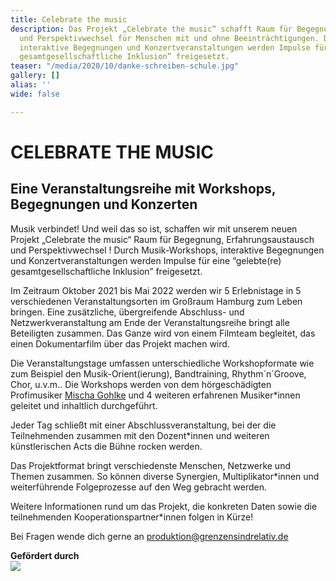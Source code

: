 ```yaml
---
title: Celebrate the music
description: Das Projekt „Celebrate the music“ schafft Raum für Begegnung, Erfahrungsaustausch
  und Perspektivwechsel für Menschen mit und ohne Beeinträchtigungen. Durch Musik-Workshops,
  interaktive Begegnungen und Konzertveranstaltungen werden Impulse für eine “gelebte(re)
  gesamtgesellschaftliche Inklusion” freigesetzt.
teaser: "/media/2020/10/danke-schreiben-schule.jpg"
gallery: []
alias: ''
wide: false

---
```

# CELEBRATE THE MUSIC

## Eine Veranstaltungsreihe mit Workshops, Begegnungen und Konzerten

Musik verbindet! Und weil das so ist, schaffen wir mit unserem neuen Projekt „Celebrate the music“ Raum für Begegnung, Erfahrungsaustausch und Perspektivwechsel ! Durch Musik-Workshops, interaktive Begegnungen und Konzertveranstaltungen werden Impulse für eine “gelebte(re) gesamtgesellschaftliche Inklusion” freigesetzt.

Im Zeitraum Oktober 2021 bis Mai 2022 werden wir 5 Erlebnistage in 5 verschiedenen Veranstaltungsorten im Großraum Hamburg zum Leben bringen. Eine zusätzliche, übergreifende Abschluss- und Netzwerkveranstaltung am Ende der Veranstaltungsreihe bringt alle Beteiligten zusammen. Das Ganze wird von einem Filmteam begleitet, das einen Dokumentarfilm über das Projekt machen wird.

Die Veranstaltungstage umfassen unterschiedliche Workshopformate wie zum Beispiel den Musik-Orient(ierung), Bandtraining, Rhythm´n´Groove, Chor, u.v.m.. Die Workshops werden von dem hörgeschädigten Profimusiker [Mischa Gohlke](https://mischagohlkeband.de/) und 4 weiteren erfahrenen Musiker*innen geleitet und inhaltlich durchgeführt.

Jeder Tag schließt mit einer Abschlussveranstaltung, bei der die Teilnehmenden zusammen mit den Dozent*innen und weiteren künstlerischen Acts die Bühne rocken werden.

Das Projektformat bringt verschiedenste Menschen, Netzwerke und Themen zusammen. So können diverse Synergien, Multiplikator*innen und weiterführende Folgeprozesse auf den Weg gebracht werden.

Weitere Informationen rund um das Projekt, die konkreten Daten sowie die teilnehmenden Kooperationspartner*innen folgen in Kürze!

Bei Fragen wende dich gerne an produktion@grenzensindrelativ.de

**Gefördert durch**  
![](/media/2021/07/20170919100223-aktion_mensch_logo.svg)